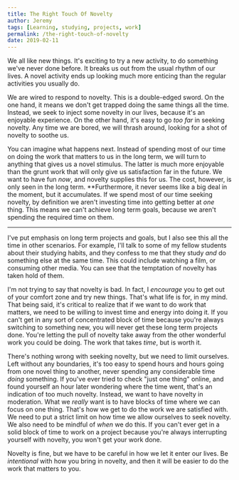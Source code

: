 ```yaml
---
title: The Right Touch Of Novelty
author: Jeremy
tags: [Learning, studying, projects, work]
permalink: /the-right-touch-of-novelty
date: 2019-02-11
---
```


We all like new things. It's exciting to try a new activity, to do something  we've never done before. It breaks us out from the usual rhythm of our lives. A novel activity ends up looking much more enticing than the regular activities you usually do.

We are wired to respond to novelty. This is a double-edged sword. On the one hand, it means we don't get trapped doing the same things all the time. Instead, we seek to inject some novelty in our lives, because it's an enjoyable experience. On the other hand, it's easy to go *too far* in seeking novelty. Any time we are bored, we will thrash around, looking for a shot of novelty to soothe us.

You can imagine what happens next. Instead of spending most of our time on doing the work that matters to us in the long term, we will turn to anything that gives us a novel stimulus. The latter is much more enjoyable than the grunt work that will only give us satisfaction far in the future. We want to have fun *now*, and novelty supplies this for us. The cost, however, is only seen in the long term. **Furthermore, it never seems like a big deal in the moment, but it accumulates. If we spend most of our time seeking novelty, by definition we aren't investing time into getting better at *one* thing. This means we can't achieve long term goals, because we aren't spending the required time on them.

---

I've put emphasis on long term projects and goals, but I also see this all the time in other scenarios. For example, I'll talk to some of my fellow students about their studying habits, and they confess to me that they study *and* do something else at the same time. This could include watching a film, or consuming other media. You can see that the temptation of novelty has taken hold of them.

I'm not trying to say that novelty is bad. In fact, I *encourage* you to get out of your comfort zone and try new things. That's what life is for, in my mind. That being said, it's critical to realize that if we want to do work that matters, we need to be willing to invest time and energy into doing it. If you can't get in any sort of concentrated block of time because you're always switching to something new, you will never get these long term projects done. You're letting the pull of novelty take away from the other wonderful work you could be doing. The work that takes *time*, but is worth it.

There's nothing wrong with seeking novelty, but we need to limit ourselves. Left without any boundaries, it's too easy to spend hours and hours going from one novel thing to another, never spending any considerable time *doing* something. If you've ever tried to check "just one thing" online, and found yourself an hour later wondering where the time went, that's an indication of too much novelty. Instead, we want to have novelty in moderation. What we *really* want is to have blocks of time where we can focus on one thing. That's how we get to do the work we are satisfied with. We need to put a strict limit on how time we allow ourselves to seek novelty. We also need to be mindful of *when* we do this. If you can't ever get in a solid block of time to work on a project because you're always interrupting yourself with novelty, you won't get your work done.

Novelty is fine, but we have to be careful in how we let it enter our lives. Be *intentional* with how you bring in novelty, and then it will be easier to do the work that matters to you.